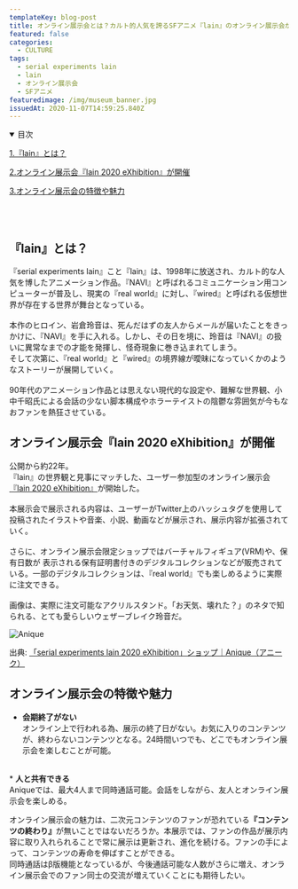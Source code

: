 ```yaml
---
templateKey: blog-post
title: オンライン展示会とは？カルト的人気を誇るSFアニメ『lain』のオンライン展示会が開催
featured: false
categories:
  - CULTURE
tags:
  - serial experiments lain
  - lain
  - オンライン展示会
  - SFアニメ
featuredimage: /img/museum_banner.jpg
issuedAt: 2020-11-07T14:59:25.840Z
---
```

<details open><summary>目次</summary>

[1.『lain』とは？](#whats-lain)

[2.オンライン展示会『lain 2020 eXhibition』が開催](#lain-eXhibition)

[3.オンライン展示会の特徴や魅力](#online-eXhibition)

</details>

</br></br>

<div id="whats-lain">

## 『lain』とは？

『serial experiments lain』こと『lain』は、1998年に放送され、カルト的な人気を博したアニメーション作品。『NAVI』と呼ばれるコミュニケーション用コンピューターが普及し、現実の『real world』に対し、『wired』と呼ばれる仮想世界が存在する世界が舞台となっている。<br><br>
本作のヒロイン、岩倉玲音は、死んだはずの友人からメールが届いたことをきっかけに、『NAVI』を手に入れる。しかし、その日を境に、玲音は『NAVI』の扱いに異常なまでの才能を発揮し、怪奇現象に巻き込まれてしまう。<br>そして次第に、『real world』と『wired』の境界線が曖昧になっていくかのようなストーリーが展開していく。<br><br>90年代のアニメーション作品とは思えない現代的な設定や、難解な世界観、小中千昭氏による会話の少ない脚本構成やホラーテイストの陰鬱な雰囲気が今もなおファンを熱狂させている。

<div id="#lain-eXhibition">

## オンライン展示会『lain 2020 eXhibition』が開催

公開から約22年。<br>『lain』の世界観と見事にマッチした、ユーザー参加型のオンライン展示会[『lain 2020 eXhibition』](https://lp.anique.jp/exhibition/lain2020/)が開始した。<br><br>
本展示会で展示される内容は、ユーザーがTwitter上のハッシュタグを使用して投稿されたイラストや音楽、小説、動画などが展示され、展示内容が拡張されていく。<br><br>
さらに、オンライン展示会限定ショップではバーチャルフィギュア(VRM)や、保有日数が
表示される保有証明書付きのデジタルコレクションなどが販売されている。一部のデジタルコレクションは、『real world』でも楽しめるように実際に注文できる。<br>
<br>
画像は、実際に注文可能なアクリルスタンド。「お天気、壊れた？」のネタで知られる、とても愛らしいウェザーブレイク玲音だ。

![Anique](/img/lain_stand.jpg "Anique")

出典: [「serial experiments lain 2020 eXhibition」ショップ｜Anique（アニーク）](https://lp.anique.jp/cp/lain02/)

<div id="#online-eXhibition">

## オンライン展示会の特徴や魅力

* <b>会期終了がない</b> <br>
オンライン上で行われる為、展示の終了日がない。お気に入りのコンテンツが、終わらないコンテンツとなる。24時間いつでも、どこでもオンライン展示会を楽しむことが可能。
<br>
* <b>人と共有できる</b> <br>
Aniqueでは、最大4人まで同時通話可能。会話をしながら、友人とオンライン展示会を楽しめる。<br>

オンライン展示会の魅力は、二次元コンテンツのファンが恐れている<b>『コンテンツの終わり』</b>が無いことではないだろうか。本展示では、ファンの作品が展示内容に取り入れられることで常に展示は更新され、進化を続ける。ファンの手によって、コンテンツの寿命を伸ばすことができる。<br>
同時通話はβ版機能となっているが、今後通話可能な人数がさらに増え、オンライン展示会でのファン同士の交流が増えていくことにも期待したい。